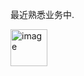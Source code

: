 最近熟悉业务中.

<img width="59" alt="image" src="https://github.com/user-attachments/assets/94a50739-e628-48a5-bd43-19899132eab2" />
